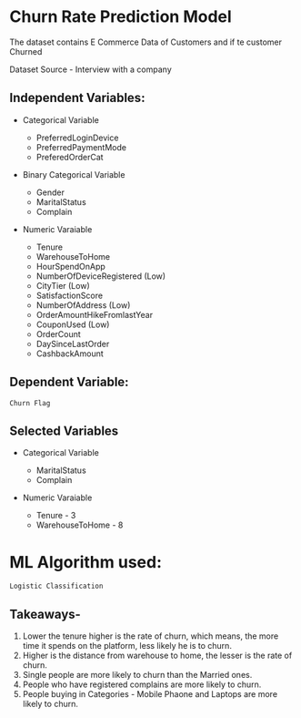 # Churn Rate Prediction Model

The dataset contains E Commerce Data of Customers and if te customer Churned

Dataset Source - Interview with a company

## Independent Variables:

- Categorical Variable
    - PreferredLoginDevice
    - PreferredPaymentMode
    - PreferedOrderCat

- Binary Categorical Variable
    - Gender
    - MaritalStatus
    - Complain

- Numeric Varaiable    
    - Tenure
    - WarehouseToHome 
    - HourSpendOnApp
    - NumberOfDeviceRegistered (Low)
    - CityTier (Low)
    - SatisfactionScore
    - NumberOfAddress (Low)
    - OrderAmountHikeFromlastYear
    - CouponUsed (Low)
    - OrderCount
    - DaySinceLastOrder
    - CashbackAmount

## Dependent Variable:

    Churn Flag

## Selected Variables

- Categorical Variable

    - MaritalStatus
    - Complain

- Numeric Varaiable   
    - Tenure - 3 
    - WarehouseToHome - 8


# ML Algorithm used:

    Logistic Classification


## Takeaways-

1. Lower the tenure higher is the rate of churn, which means, the more time it spends on the platform, less likely he is to churn.
2. Higher is the distance from warehouse to home, the lesser is the rate of churn.
3. Single people are more likely to churn than the Married ones.
4. People who have registered complains are more likely to churn.
5. People buying in Categories - Mobile Phaone and Laptops are more likely to churn.

